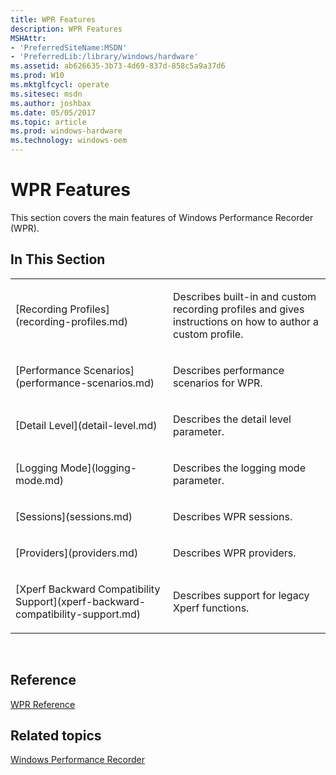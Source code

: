 ```yaml
---
title: WPR Features
description: WPR Features
MSHAttr:
- 'PreferredSiteName:MSDN'
- 'PreferredLib:/library/windows/hardware'
ms.assetid: ab626635-3b73-4d69-837d-858c5a9a37d6
ms.prod: W10
ms.mktglfcycl: operate
ms.sitesec: msdn
ms.author: joshbax
ms.date: 05/05/2017
ms.topic: article
ms.prod: windows-hardware
ms.technology: windows-oem
---
```


# WPR Features


This section covers the main features of Windows Performance Recorder (WPR).

## In This Section


<table>
<colgroup>
<col width="50%" />
<col width="50%" />
</colgroup>
<tbody>
<tr class="odd">
<td><p>[Recording Profiles](recording-profiles.md)</p></td>
<td><p>Describes built-in and custom recording profiles and gives instructions on how to author a custom profile.</p></td>
</tr>
<tr class="even">
<td><p>[Performance Scenarios](performance-scenarios.md)</p></td>
<td><p>Describes performance scenarios for WPR.</p></td>
</tr>
<tr class="odd">
<td><p>[Detail Level](detail-level.md)</p></td>
<td><p>Describes the detail level parameter.</p></td>
</tr>
<tr class="even">
<td><p>[Logging Mode](logging-mode.md)</p></td>
<td><p>Describes the logging mode parameter.</p></td>
</tr>
<tr class="odd">
<td><p>[Sessions](sessions.md)</p></td>
<td><p>Describes WPR sessions.</p></td>
</tr>
<tr class="even">
<td><p>[Providers](providers.md)</p></td>
<td><p>Describes WPR providers.</p></td>
</tr>
<tr class="odd">
<td><p>[Xperf Backward Compatibility Support](xperf-backward-compatibility-support.md)</p></td>
<td><p>Describes support for legacy Xperf functions.</p></td>
</tr>
</tbody>
</table>

 

## Reference


[WPR Reference](wpr-reference.md)

## Related topics


[Windows Performance Recorder](windows-performance-recorder.md)

 

 








